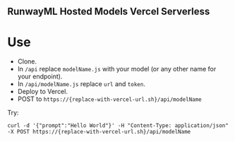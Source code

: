 ## RunwayML Hosted Models Vercel Serverless 

# Use

- Clone.
- In `/api` replace `modelName.js` with your model (or any other name for your endpoint).
- In `/api/modelName.js` replace `url` and `token`.
- Deploy to Vercel. 
- POST to `https://{replace-with-vercel-url.sh}/api/modelName`


Try:

```
curl -d '{"prompt":"Hello World"}' -H "Content-Type: application/json" -X POST https://{replace-with-vercel-url.sh}/api/modelName
```

